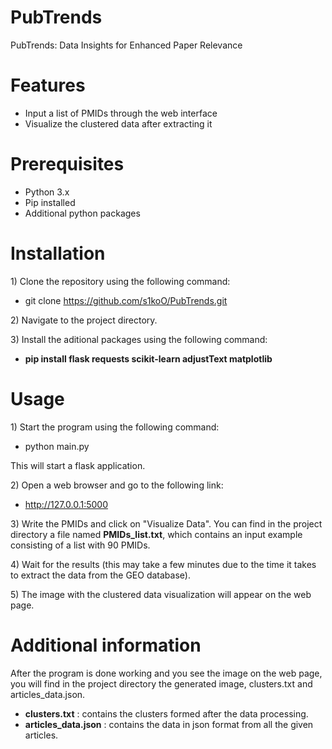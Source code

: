 # PubTrends
PubTrends: Data Insights for Enhanced Paper Relevance

# Features
- Input a list of PMIDs through the web interface
- Visualize the clustered data after extracting it

# Prerequisites
- Python 3.x
- Pip installed
- Additional python packages

# Installation
1\) Clone the repository using the following command:
- git clone https://github.com/s1koO/PubTrends.git

2\) Navigate to the project directory.

3\) Install the aditional packages using the following command:
- **pip install flask requests scikit-learn adjustText matplotlib**

# Usage
1\) Start the program using the following command:
- python main.py

This will start a flask application.

2\) Open a web browser and go to the following link:
- http://127.0.0.1:5000

3\) Write the PMIDs and click on "Visualize Data". You can find in the project directory a file named **PMIDs_list.txt**, which contains an input example consisting of a list with 90 PMIDs.

4\) Wait for the results (this may take a few minutes due to the time it takes to extract the data from the GEO database).

5\) The image with the clustered data visualization will appear on the web page.

# Additional information
After the program is done working and you see the image on the web page, you will find in the project directory the generated image, clusters.txt and articles_data.json.
- **clusters.txt** : contains the clusters formed after the data processing.
- **articles_data.json** : contains the data in json format from all the given articles.

